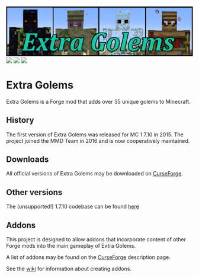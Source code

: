 ![banner](https://raw.githubusercontent.com/skyjay1/img/master/extragolems/golem_logo.png)
[![](https://img.shields.io/badge/Discord-MMD-green.svg?style=flat&logo=Discord)](https://discord.mcmoddev.com)
[![](http://cf.way2muchnoise.eu/full_extra-golems_downloads.svg)](https://www.curseforge.com/minecraft/mc-mods/extra-golems)
[![](http://cf.way2muchnoise.eu/versions/Minecraft_extra-golems_all.svg)](https://www.curseforge.com/minecraft/mc-mods/extra-golems/files)

# Extra Golems
Extra Golems is a Forge mod that adds over 35 unique golems to Minecraft.

## History
The first version of Extra Golems was released for MC 1.7.10 in 2015. The project joined the MMD Team in 2016 and is now cooperatively maintained.

## Downloads
All official versions of Extra Golems may be downloaded on [CurseForge](https://www.curseforge.com/minecraft/mc-mods/extra-golems/files).

## Other versions
The (unsupported!) 1.7.10 codebase can be found [here](https://github.com/skyjay1/Extra-Golems-1.7.10) 

## Addons
This project is designed to allow addons that incorporate content of other Forge mods into the main gameplay of Extra Golems.

A list of addons may be found on the [CurseForge](https://www.curseforge.com/minecraft/mc-mods/extra-golems) description page.

See the [wiki](https://github.com/MinecraftModDevelopmentMods/Extra-Golems/wiki) for information about creating addons.
